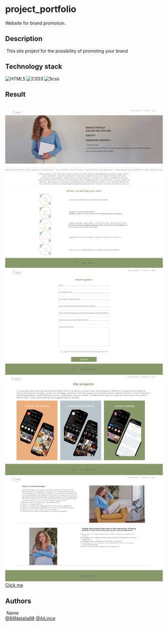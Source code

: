 # project_portfolio

Website for brand promotion.
​
## Description
​
This site project for the possibility of promoting your brand
​
​
## Technology stack

![HTML5](https://img.shields.io/badge/html5-%23E34F26.svg?style=for-the-badge&logo=html5&logoColor=white) ![CSS3](https://img.shields.io/badge/css3-%231572B6.svg?style=for-the-badge&logo=css3&logoColor=white) ![Scss](https://img.shields.io/badge/Scss-CC6699.svg?style=for-the-badge&logo=html5&logoColor=white)
​
​
## Result
​
![Image alt](https://github.com/88Natalia88/project_portfolio/blob/main/your%20brand%201.png)
![Image alt](https://github.com/88Natalia88/project_portfolio/blob/main/your%20brand%202.png)
![Image alt](https://github.com/88Natalia88/project_portfolio/blob/main/your%20brand%203.png)
![Image alt](https://github.com/88Natalia88/project_portfolio/blob/main/your%20brand%204.png)
![Image alt](https://github.com/88Natalia88/project_portfolio/blob/main/your%20brand%205.png)
[Сlick me](88natalia88.github.io/project_portfolio/)

## Authors
​
Name<br>
[@88Natalia88](https://github.com/88Natalia88)
[@AiLince](https://github.com/AiLince)
